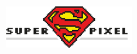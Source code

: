 

![Super Pixel](https://raw.githubusercontent.com/ITKWeb/SuperPixel/master/images/SuperPixelLogo.png "Super Pixel")
